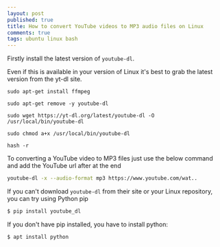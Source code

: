 ```yaml
---
layout: post
published: true
title: How to convert YouTube videos to MP3 audio files on Linux
comments: true
tags: ubuntu linux bash
---
```

Firstly install the latest version of `youtube-dl`.

Even if this is available in your version of Linux it's best to grab the latest version from the yt-dl site.

``` shell
sudo apt-get install ffmpeg

sudo apt-get remove -y youtube-dl
   
sudo wget https://yt-dl.org/latest/youtube-dl -O /usr/local/bin/youtube-dl

sudo chmod a+x /usr/local/bin/youtube-dl

hash -r
```

To converting a YouTube video to MP3 files just use the below command and add the YouTube url after at the end

``` bash   
youtube-dl -x --audio-format mp3 https://www.youtube.com/wat..
```

If you can't download `youtube-dl` from their site or your Linux repository, you can try using Python pip

``` bash
$ pip install youtube_dl
```

If you don't have pip installed, you have to install python:

``` bash
$ apt install python
```
